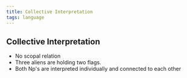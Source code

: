 ```yaml
---
title: Collective Interpretation
tags: language
---
```


## Collective Interpretation
- No scopal relation
- Three aliens are holding two flags.
- Both Np's are interpreted individually and connected to each other



